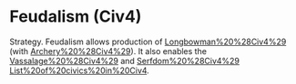 # Feudalism (Civ4)

Strategy.
Feudalism allows production of [Longbowman%20%28Civ4%29](Longbowmen) (with [Archery%20%28Civ4%29](Archery)). It also enables the [Vassalage%20%28Civ4%29](Vassalage) and [Serfdom%20%28Civ4%29](Serfdom) [List%20of%20civics%20in%20Civ4](civics).